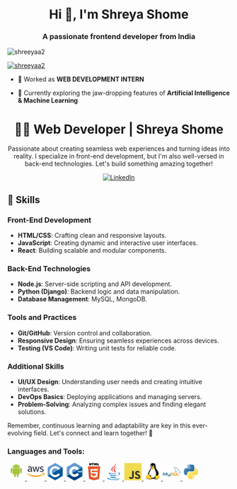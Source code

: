 <h1 align="center">Hi 👋, I'm Shreya Shome</h1>
<h3 align="center">A passionate frontend developer from India</h3>

<p align="left"> <img src="https://komarev.com/ghpvc/?username=shreeyaa2&label=Profile%20views&color=0e75b6&style=flat" alt="shreeyaa2" /> </p>

<p align="left"> <a href="https://github.com/ryo-ma/github-profile-trophy"><img src="https://github-profile-trophy.vercel.app/?username=shreeyaa2" alt="shreeyaa2" /></a> </p>

- 🔭 Worked as **WEB DEVELOPMENT INTERN**

- 🌱 Currently exploring the jaw-dropping features of **Artificial Intelligence & Machine Learning**

<div align="center">
    <h1>👩‍💻 Web Developer | Shreya Shome</h1>
    <p>Passionate about creating seamless web experiences and turning ideas into reality. I specialize in front-end development, but I'm also well-versed in back-end technologies. Let's build something amazing together!</p>
    <a href="https://www.linkedin.com/in/shreyashome02/">
        <img src="https://img.shields.io/badge/LinkedIn-0077B5?style=for-the-badge&logo=linkedin&logoColor=white" alt="LinkedIn"/>
    </a>
</div>

## 🌟 Skills

### Front-End Development
- **HTML/CSS**: Crafting clean and responsive layouts.
- **JavaScript**: Creating dynamic and interactive user interfaces.
- **React**: Building scalable and modular components.

### Back-End Technologies
- **Node.js**: Server-side scripting and API development.
- **Python (Django)**: Backend logic and data manipulation.
- **Database Management**: MySQL, MongoDB.

### Tools and Practices
- **Git/GitHub**: Version control and collaboration.
- **Responsive Design**: Ensuring seamless experiences across devices.
- **Testing (VS Code)**: Writing unit tests for reliable code.

### Additional Skills
- **UI/UX Design**: Understanding user needs and creating intuitive interfaces.
- **DevOps Basics**: Deploying applications and managing servers.
- **Problem-Solving**: Analyzing complex issues and finding elegant solutions.

Remember, continuous learning and adaptability are key in this ever-evolving field. Let's connect and learn together! 🚀


<h3 align="left">Languages and Tools:</h3>
<p align="left"> <a href="https://developer.android.com" target="_blank" rel="noreferrer"> <img src="https://raw.githubusercontent.com/devicons/devicon/master/icons/android/android-original-wordmark.svg" alt="android" width="40" height="40"/> </a> <a href="https://aws.amazon.com" target="_blank" rel="noreferrer"> <img src="https://raw.githubusercontent.com/devicons/devicon/master/icons/amazonwebservices/amazonwebservices-original-wordmark.svg" alt="aws" width="40" height="40"/> </a> <a href="https://www.cprogramming.com/" target="_blank" rel="noreferrer"> <img src="https://raw.githubusercontent.com/devicons/devicon/master/icons/c/c-original.svg" alt="c" width="40" height="40"/> </a> <a href="https://www.w3schools.com/cpp/" target="_blank" rel="noreferrer"> <img src="https://raw.githubusercontent.com/devicons/devicon/master/icons/cplusplus/cplusplus-original.svg" alt="cplusplus" width="40" height="40"/> </a> <a href="https://www.w3.org/html/" target="_blank" rel="noreferrer"> <img src="https://raw.githubusercontent.com/devicons/devicon/master/icons/html5/html5-original-wordmark.svg" alt="html5" width="40" height="40"/> </a> <a href="https://www.java.com" target="_blank" rel="noreferrer"> <img src="https://raw.githubusercontent.com/devicons/devicon/master/icons/java/java-original.svg" alt="java" width="40" height="40"/> </a> <a href="https://developer.mozilla.org/en-US/docs/Web/JavaScript" target="_blank" rel="noreferrer"> <img src="https://raw.githubusercontent.com/devicons/devicon/master/icons/javascript/javascript-original.svg" alt="javascript" width="40" height="40"/> </a> <a href="https://www.linux.org/" target="_blank" rel="noreferrer"> <img src="https://raw.githubusercontent.com/devicons/devicon/master/icons/linux/linux-original.svg" alt="linux" width="40" height="40"/> </a> <a href="https://www.mysql.com/" target="_blank" rel="noreferrer"> <img src="https://raw.githubusercontent.com/devicons/devicon/master/icons/mysql/mysql-original-wordmark.svg" alt="mysql" width="40" height="40"/> </a> <a href="https://www.python.org" target="_blank" rel="noreferrer"> <img src="https://raw.githubusercontent.com/devicons/devicon/master/icons/python/python-original.svg" alt="python" width="40" height="40"/> </a> </p>

